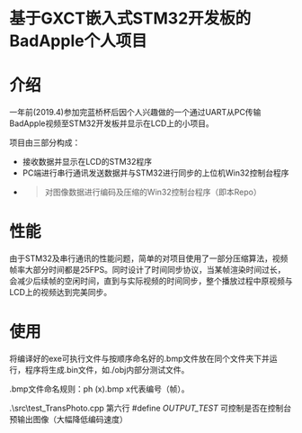 <h1>基于GXCT嵌入式STM32开发板的BadApple个人项目</h1>

# 介绍

一年前(2019.4)参加完蓝桥杯后因个人兴趣做的一个通过UART从PC传输BadApple视频至STM32开发板并显示在LCD上的小项目。

项目由三部分构成：

- 接收数据并显示在LCD的STM32程序
- PC端进行串行通讯发送数据并与STM32进行同步的上位机Win32控制台程序
- > 对图像数据进行编码及压缩的Win32控制台程序（即本Repo）

# 性能

由于STM32及串行通讯的性能问题，简单的对项目使用了一部分压缩算法，视频帧率大部分时间都是25FPS。同时设计了时间同步协议，当某帧渲染时间过长，会减少后续帧的空闲时间，直到与实际视频的时间同步，整个播放过程中原视频与LCD上的视频达到完美同步。

# 使用

将编译好的exe可执行文件与按顺序命名好的.bmp文件放在同个文件夹下并运行，程序将生成.bin文件，如./obj内部分测试文件。

.bmp文件命名规则：ph (x).bmp x代表编号（帧）。

.\src\test_TransPhoto.cpp 第六行 #define _OUTPUT_TEST_ 可控制是否在控制台预输出图像（大幅降低编码速度）